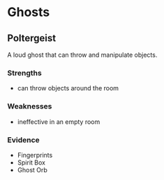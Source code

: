 # Ghosts

## Poltergeist

A loud ghost that can throw and manipulate objects.

### Strengths

- can throw objects around the room

### Weaknesses

- ineffective in an empty room

### Evidence

- Fingerprints
- Spirit Box
- Ghost Orb
